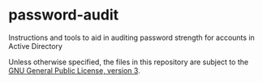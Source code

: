 # password-audit
Instructions and tools to aid in auditing password strength for accounts in Active Directory

Unless otherwise specified, the files in this repository are subject to the [GNU General Public License, version 3](LICENSE).
